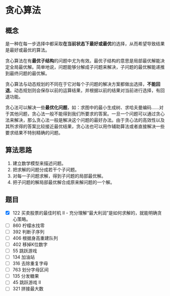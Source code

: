 # 贪心算法

## 概念

是一种在每一步选择中都采取**在当前状态下最好或最优**的选择，从而希望导致结果是最好或最优的算法。

贪心算法在有**最优子结构**的问题中尤为有效。最优子结构的意思是局部最优解能决定全局最优解。简单地说，问题能够分解成子问题来解决，子问题的最优解能递推到最终问题的最优解。

贪心算法与动态规划的不同在于它对每个子问题的解决方案都做出选择，**不能回退**。动态规划则会保存以前的运算结果，并根据以前的结果对当前进行选择，有回退功能。

贪心法可以解决一些**最优化问题**，如：求图中的最小生成树、求哈夫曼编码……对于其他问题，贪心法一般不能得到我们所要求的答案。一旦一个问题可以通过贪心法来解决，那么贪心法一般是解决这个问题的最好办法。由于贪心法的高效性以及其所求得的答案比较接近最优结果，贪心法也可以用作辅助算法或者直接解决一些要求结果不特别精确的问题。

## 算法思路

1. 建立数学模型来描述问题。
2. 把求解的问题分成若干个子问题。
3. 对每一子问题求解，得到子问题的局部最优解。
4. 把子问题的解局部最优解合成原来解问题的一个解。

## 题目

- [x] 122	买卖股票的最佳时机 II - 充分理解“最大利润”是如何求解的，就能明确贪心策略。
- [ ] 860	柠檬水找零  
- [ ] 392	判断子序列  
- [ ] 406	根据身高重建队列 
- [ ] 402	移掉K位数字
- [ ] 55 跳跃游戏  
- [ ] 134	加油站  
- [ ] 316	去除重复字母  
- [ ] 763	划分字母区间  
- [ ] 135	分发糖果  
- [ ] 45 跳跃游戏 II  
- [ ] 321	拼接最大数  
